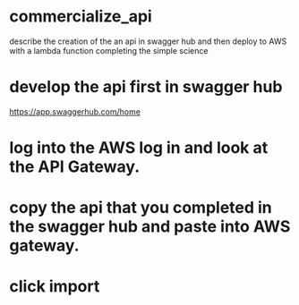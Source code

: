 # commercialize_api
describe the creation of the an api in swagger hub and then deploy to AWS with a lambda function completing the simple science

# develop the api first in swagger hub
https://app.swaggerhub.com/home

# log into the AWS log in and look at the API Gateway.

# copy the api that you completed in the swagger hub and paste into AWS gateway.


# click import


